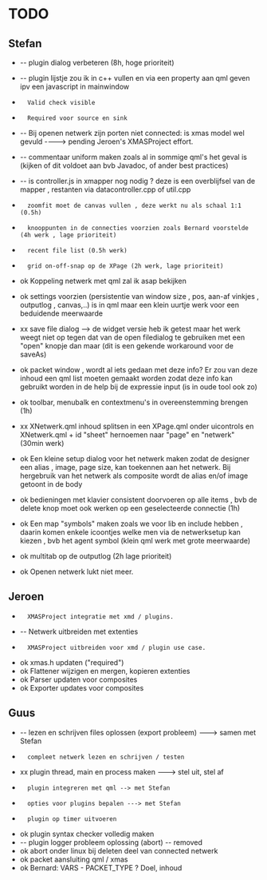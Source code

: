 # TODO

## Stefan

*   -- 	plugin dialog verbeteren (8h, hoge prioriteit) 
*   -- 	plugin lijstje zou ik in c++ vullen en via een property aan qml geven ipv een javascript in mainwindow
*		Valid check visible
*		Required voor source en sink
*	--	Bij openen netwerk zijn porten niet connected: is xmas model wel gevuld ----> pending Jeroen's XMASProject effort.

*   -- 	commentaar uniform maken zoals al in sommige qml's het geval is (kijken of dit voldoet aan bvb Javadoc, of ander best practices)
*   -- 	is controller.js in xmapper nog nodig ? deze is een overblijfsel van de mapper , restanten via datacontroller.cpp of util.cpp
*    	zoomfit moet de canvas vullen , deze werkt nu als schaal 1:1 (0.5h)
*    	knooppunten in de connecties voorzien zoals Bernard voorstelde (4h werk , lage prioriteit)
*    	recent file list (0.5h werk)
*    	grid on-off-snap op de XPage (2h werk, lage prioriteit)

*   ok 	Koppeling netwerk met qml zal ik asap bekijken
*   ok 	settings voorzien (persistentie van window size , pos, aan-af vinkjes , outputlog , canvas,..) is in qml maar een klein uurtje werk voor een beduidende meerwaarde
*   xx 	save file dialog --> de widget versie heb ik getest maar het werk weegt niet op tegen dat van de open filedialog te gebruiken met een "open" knopje dan maar 
			(dit is een gekende workaround voor de saveAs)
*   ok 	packet window , wordt al iets gedaan met deze info? Er zou van deze inhoud een qml list moeten gemaakt worden zodat deze info kan gebruikt worden in de help bij de expressie input (is in oude tool ook zo)
*   ok 	toolbar, menubalk en contextmenu's in overeenstemming brengen (1h)
*   xx 	XNetwerk.qml inhoud splitsen in een XPage.qml onder uicontrols en XNetwerk.qml  + id "sheet" hernoemen naar "page" en "netwerk"  (30min werk)
*   ok 	Een kleine setup dialog voor het netwerk maken zodat de designer een alias , image, page size, kan toekennen aan het netwerk. 
		Bij hergebruik van het netwerk als composite wordt de alias en/of image getoont in de body
*   ok 	bedieningen met klavier consistent doorvoeren op alle items , bvb de delete knop moet ook werken op een geselecteerde connectie (1h)
*   ok 	Een map "symbols" maken zoals we voor lib en include hebben , daarin komen enkele icoontjes welke men via de netwerksetup kan kiezen , 
		bvb het agent symbol (klein qml werk met grote meerwaarde)
*   ok 	multitab op de outputlog (2h lage prioriteit)
*	ok	Openen netwerk lukt niet meer.

## Jeroen

*		XMASProject integratie met xmd / plugins.
*	--	Netwerk uitbreiden met extenties
*		XMASProject uitbreiden voor xmd / plugin use case.

* 	ok	xmas.h updaten ("required")
* 	ok	Flattener wijzigen en mergen, kopieren extenties
* 	ok	Parser updaten voor composites
* 	ok	Exporter updates voor composites


## Guus

*	--	lezen en schrijven files oplossen (export probleem) ---> samen met Stefan
*		compleet netwerk lezen en schrijven / testen
*   xx	plugin thread, main en process maken ---> stel uit, stel af
*		plugin integreren met qml --> met Stefan
*		opties voor plugins bepalen ---> met Stefan
*		plugin op timer uitvoeren
*	ok	plugin syntax checker volledig maken
*	--	plugin logger probleem oplossing (abort) -- removed
*	ok	abort onder linux bij deleten deel van connected netwerk
*	ok	packet aansluiting qml / xmas
*	ok	Bernard: VARS - PACKET_TYPE ? Doel, inhoud

